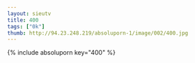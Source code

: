 ```yaml
--- 
layout: sieutv
title: 400
tags: ["0k"]
thumb: http://94.23.248.219/absoluporn-1/image/002/400.jpg
---
```

{% include absoluporn key="400" %} 
